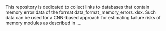 This repository is dedicated to collect links to databases that contain memory error data of the format data_format_memory_errors.xlsx. 
Such data can be used for a CNN-based approach for estimating failure risks of memory modules as described in ....
